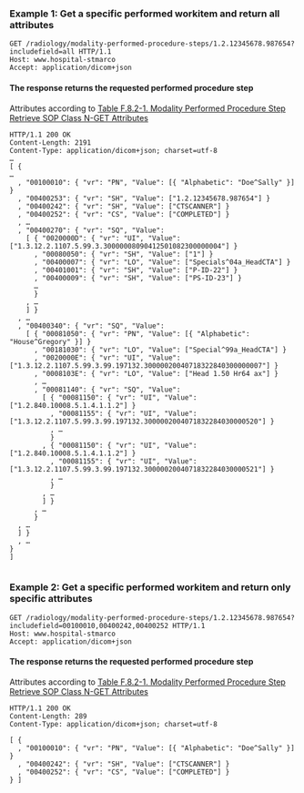### Example 1: Get a specific performed workitem and return all attributes
      
```http
GET /radiology/modality-performed-procedure-steps/1.2.12345678.987654?includefield=all HTTP/1.1
Host: www.hospital-stmarco
Accept: application/dicom+json
```

#### The response returns the requested performed procedure step
Attributes according to [Table F.8.2-1. Modality Performed Procedure Step Retrieve SOP Class N-GET Attributes](https://dicom.nema.org/medical/dicom/current/output/chtml/part04/sect_F.8.2.html#table_F.8.2-1)

```http
HTTP/1.1 200 OK
Content-Length: 2191
Content-Type: application/dicom+json; charset=utf-8
…
[ {
…
  , "00100010": { "vr": "PN", "Value": [{ "Alphabetic": "Doe^Sally" }] }
  , "00400253": { "vr": "SH", "Value": ["1.2.12345678.987654"] }
  , "00400242": { "vr": "SH", "Value": ["CTSCANNER"] }
  , "00400252": { "vr": "CS", "Value": ["COMPLETED"] }
  , …
  , "00400270": { "vr": "SQ", "Value":
    [ { "0020000D": { "vr": "UI", "Value": ["1.3.12.2.1107.5.99.3.30000008090412501082300000004"] }
      , "00080050": { "vr": "SH", "Value": ["1"] }
      , "00400007": { "vr": "LO", "Value": ["Specials^04a_HeadCTA"] }
      , "00401001": { "vr": "SH", "Value": ["P-ID-22"] }
      , "00400009": { "vr": "SH", "Value": ["PS-ID-23"] }
      …
      }
    , …
    ] }
  , …  
  , "00400340": { "vr": "SQ", "Value":
    [ { "00081050": { "vr": "PN", "Value": [{ "Alphabetic": "House^Gregory" }] }
      , "00181030": { "vr": "LO", "Value": ["Special^99a_HeadCTA"] }
      , "0020000E": { "vr": "UI", "Value": ["1.3.12.2.1107.5.99.3.99.197132.30000020040718322840300000007"] }
      , "0008103E": { "vr": "LO", "Value": ["Head 1.50 Hr64 ax"] }
      , …     
      , "00081140": { "vr": "SQ", "Value":
        [ { "00081150": { "vr": "UI", "Value": ["1.2.840.10008.5.1.4.1.1.2"] }
          , "00081155": { "vr": "UI", "Value": ["1.3.12.2.1107.5.99.3.99.197132.3000002004071832284030000520"] }
          , …
          }
        , { "00081150": { "vr": "UI", "Value": ["1.2.840.10008.5.1.4.1.1.2"] }
          , "00081155": { "vr": "UI", "Value": ["1.3.12.2.1107.5.99.3.99.197132.3000002004071832284030000521"] }
          , …
          }
        , …
        ] }
      , … 
      }
  , …
  ] }
  , … 
}
]
 
```

### Example 2: Get a specific performed workitem and return only specific attributes
      
```http
GET /radiology/modality-performed-procedure-steps/1.2.12345678.987654?includefield=00100010,00400242,00400252 HTTP/1.1
Host: www.hospital-stmarco
Accept: application/dicom+json
```

#### The response returns the requested performed procedure step
Attributes according to [Table F.8.2-1. Modality Performed Procedure Step Retrieve SOP Class N-GET Attributes](https://dicom.nema.org/medical/dicom/current/output/chtml/part04/sect_F.8.2.html#table_F.8.2-1)

```http
HTTP/1.1 200 OK
Content-Length: 289
Content-Type: application/dicom+json; charset=utf-8

[ {
  , "00100010": { "vr": "PN", "Value": [{ "Alphabetic": "Doe^Sally" }] }
  , "00400242": { "vr": "SH", "Value": ["CTSCANNER"] }
  , "00400252": { "vr": "CS", "Value": ["COMPLETED"] }
} ]
